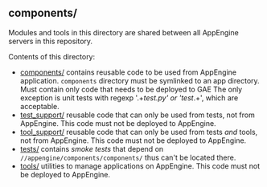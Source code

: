 components/
-----------

Modules and tools in this directory are shared between all AppEngine servers in
this repository.

Contents of this directory:

  - [components/](components) contains reusable code to be used from AppEngine
    application.  `components` directory must be symlinked to an app directory.
    Must contain only code that needs to be deployed to GAE The only exception
    is unit tests with regexp '.+_test\.py' or 'test_.+', which are acceptable.
  - [test_support/](test_support) reusable code that can only be used from
    tests, not from AppEngine. This code must not be deployed to AppEngine.
  - [tool_support/](tool_support) reusable code that can only be used from tests
    *and* tools, not from AppEngine. This code must not be deployed to
    AppEngine.
  - [tests/](tests) contains *smoke tests* that depend on
    `//appengine/components/components/` thus can't be located there.
  - [tools/](tools) utilities to manage applications on AppEngine. This code
    must not be deployed to AppEngine.
